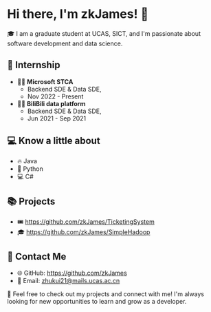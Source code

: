 # Hi there, I'm zkJames! 👋

🎓 I am a graduate student at UCAS, SICT, and I'm passionate about software development and data science.

## 🚀 Internship
- 👨‍💻 **Microsoft STCA**
	- Backend SDE & Data SDE,
	- Nov 2022 - Present
- 👨‍💻  **BiliBili data platform**
	- Backend SDE & Data SDE,
	- Jun 2021 - Sep 2021

## 💻 Know a little about
- 🔥 Java
- 🐍 Python
- 💻 C#

## 📚 Projects
- 🎟️ https://github.com/zkJames/TicketingSystem
- 🎓 https://github.com/zkJames/SimpleHadoop

## 📧 Contact Me
- 🌐 GitHub: https://github.com/zkJames
- 📮 Email: zhukui21@mails.ucas.ac.cn

👀 Feel free to check out my projects and connect with me! I'm always looking for new opportunities to learn and grow as a developer.
